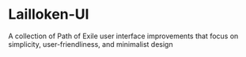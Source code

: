 # Lailloken-UI
A collection of Path of Exile user interface improvements that focus on simplicity, user-friendliness, and minimalist design
